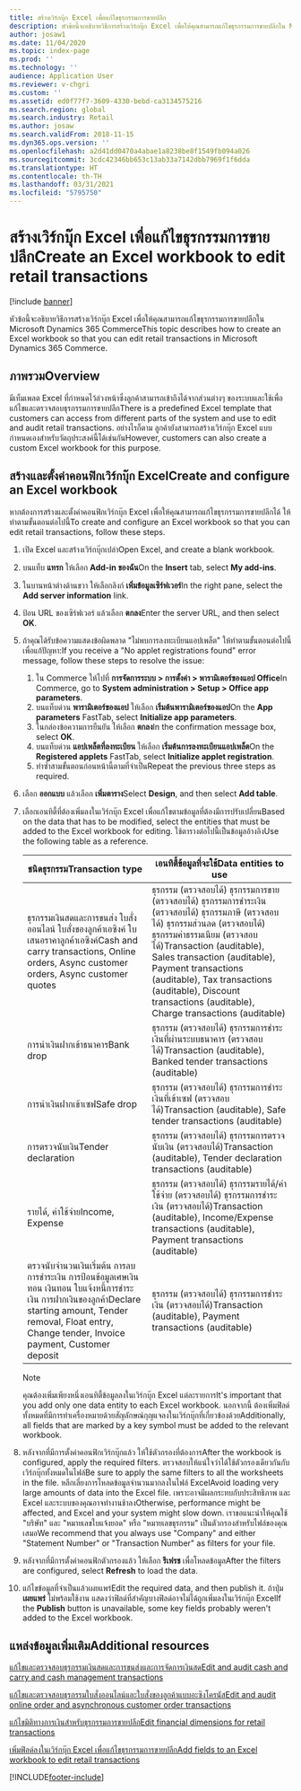 ```yaml
---
title: สร้างเวิร์กบุ๊ก Excel เพื่อแก้ไขธุรกรรมการขายปลีก
description: หัวข้อนี้จะอธิบายวิธีการสร้างเวิร์กบุ๊ก Excel เพื่อให้คุณสามารถแก้ไขธุรกรรมการขายปลีกใน Microsoft Dynamics 365 Commerce
author: josaw1
ms.date: 11/04/2020
ms.topic: index-page
ms.prod: ''
ms.technology: ''
audience: Application User
ms.reviewer: v-chgri
ms.custom: ''
ms.assetid: ed0f77f7-3609-4330-bebd-ca3134575216
ms.search.region: global
ms.search.industry: Retail
ms.author: josaw
ms.search.validFrom: 2018-11-15
ms.dyn365.ops.version: ''
ms.openlocfilehash: a2d41dd0470a4abae1a8238be8f1549fb094a026
ms.sourcegitcommit: 3cdc42346bb653c13ab33a7142dbb7969f1f6dda
ms.translationtype: HT
ms.contentlocale: th-TH
ms.lasthandoff: 03/31/2021
ms.locfileid: "5795750"
---
```

# <a name="create-an-excel-workbook-to-edit-retail-transactions"></a><span data-ttu-id="9225c-103">สร้างเวิร์กบุ๊ก Excel เพื่อแก้ไขธุรกรรมการขายปลีก</span><span class="sxs-lookup"><span data-stu-id="9225c-103">Create an Excel workbook to edit retail transactions</span></span>

[!include [banner](../includes/banner.md)]

<span data-ttu-id="9225c-104">หัวข้อนี้จะอธิบายวิธีการสร้างเวิร์กบุ๊ก Excel เพื่อให้คุณสามารถแก้ไขธุรกรรมการขายปลีกใน Microsoft Dynamics 365 Commerce</span><span class="sxs-lookup"><span data-stu-id="9225c-104">This topic describes how to create an Excel workbook so that you can edit retail transactions in Microsoft Dynamics 365 Commerce.</span></span>

## <a name="overview"></a><span data-ttu-id="9225c-105">ภาพรวม</span><span class="sxs-lookup"><span data-stu-id="9225c-105">Overview</span></span>

<span data-ttu-id="9225c-106">มีเท็มเพลต Excel ที่กำหนดไว้ล่วงหน้าซึ่งลูกค้าสามารถเข้าถึงได้จากส่วนต่างๆ ของระบบและใช้เพื่อแก้ไขและตรวจสอบธุรกรรมการขายปลีก</span><span class="sxs-lookup"><span data-stu-id="9225c-106">There is a predefined Excel template that customers can access from different parts of the system and use to edit and audit retail transactions.</span></span> <span data-ttu-id="9225c-107">อย่างไรก็ตาม ลูกค้ายังสามารถสร้างเวิร์กบุ๊ก Excel แบบกำหนดเองสำหรับวัตถุประสงค์นี้ได้เช่นกัน</span><span class="sxs-lookup"><span data-stu-id="9225c-107">However, customers can also create a custom Excel workbook for this purpose.</span></span>

## <a name="create-and-configure-an-excel-workbook"></a><span data-ttu-id="9225c-108">สร้างและตั้งค่าคอนฟิกเวิร์กบุ๊ก Excel</span><span class="sxs-lookup"><span data-stu-id="9225c-108">Create and configure an Excel workbook</span></span>

<span data-ttu-id="9225c-109">หากต้องการสร้างและตั้งค่าคอนฟิกเวิร์กบุ๊ก Excel เพื่อให้คุณสามารถแก้ไขธุรกรรมการขายปลีกได้ ให้ทําตามขั้นตอนต่อไปนี้</span><span class="sxs-lookup"><span data-stu-id="9225c-109">To create and configure an Excel workbook so that you can edit retail transactions, follow these steps.</span></span>

1. <span data-ttu-id="9225c-110">เปิด Excel และสร้างเวิร์กบุ๊กเปล่า</span><span class="sxs-lookup"><span data-stu-id="9225c-110">Open Excel, and create a blank workbook.</span></span>
1. <span data-ttu-id="9225c-111">บนแท็บ **แทรก** ให้เลือก **Add-in ของฉัน**</span><span class="sxs-lookup"><span data-stu-id="9225c-111">On the **Insert** tab, select **My add-ins**.</span></span>
1. <span data-ttu-id="9225c-112">ในบานหน้าต่างด้านขวา ให้เลือกลิงก์ **เพิ่มข้อมูลเซิร์ฟเวอร์**</span><span class="sxs-lookup"><span data-stu-id="9225c-112">In the right pane, select the **Add server information** link.</span></span>
1. <span data-ttu-id="9225c-113">ป้อน URL ของเซิร์ฟเวอร์ แล้วเลือก **ตกลง**</span><span class="sxs-lookup"><span data-stu-id="9225c-113">Enter the server URL, and then select **OK**.</span></span>
1. <span data-ttu-id="9225c-114">ถ้าคุณได้รับข้อความแสดงข้อผิดพลาด "ไม่พบการลงทะเบียนแอปเพล็ต" ให้ทำตามขั้นตอนต่อไปนี้เพื่อแก้ปัญหา:</span><span class="sxs-lookup"><span data-stu-id="9225c-114">If you receive a "No applet registrations found" error message, follow these steps to resolve the issue:</span></span>

    1. <span data-ttu-id="9225c-115">ใน Commerce ให้ไปที่ **การจัดการระบบ \> การตั้งค่า \> พารามิเตอร์ของแอป Office**</span><span class="sxs-lookup"><span data-stu-id="9225c-115">In Commerce, go to **System administration \> Setup \> Office app parameters**.</span></span>
    1. <span data-ttu-id="9225c-116">บนแท็บด่วน **พารามิเตอร์ของแอป** ให้เลือก **เริ่มต้นพารามิเตอร์ของแอป**</span><span class="sxs-lookup"><span data-stu-id="9225c-116">On the **App parameters** FastTab, select **Initialize app parameters**.</span></span>
    1. <span data-ttu-id="9225c-117">ในกล่องข้อความการยืนยัน ให้เลือก **ตกลง**</span><span class="sxs-lookup"><span data-stu-id="9225c-117">In the confirmation message box, select **OK**.</span></span>
    1. <span data-ttu-id="9225c-118">บนแท็บด่วน **แอปเพล็ตที่ลงทะเบียน** ให้เลือก **เริ่มต้นการลงทะเบียนแอปเพล็ต**</span><span class="sxs-lookup"><span data-stu-id="9225c-118">On the **Registered applets** FastTab, select **Initialize applet registration**.</span></span>
    1. <span data-ttu-id="9225c-119">ทำซ้ำสามขั้นตอนก่อนหน้านี้ตามที่จำเป็น</span><span class="sxs-lookup"><span data-stu-id="9225c-119">Repeat the previous three steps as required.</span></span>

1. <span data-ttu-id="9225c-120">เลือก **ออกแบบ** แล้วเลือก **เพิ่มตาราง**</span><span class="sxs-lookup"><span data-stu-id="9225c-120">Select **Design**, and then select **Add table**.</span></span>
1. <span data-ttu-id="9225c-121">เลือกเอนทิตี้ที่ต้องเพิ่มลงในเวิร์กบุ๊ก Excel เพื่อแก้ไขตามข้อมูลที่ต้องมีการปรับเปลี่ยน</span><span class="sxs-lookup"><span data-stu-id="9225c-121">Based on the data that has to be modified, select the entities that must be added to the Excel workbook for editing.</span></span> <span data-ttu-id="9225c-122">ใช้ตารางต่อไปนี้เป็นข้อมูลอ้างอิง</span><span class="sxs-lookup"><span data-stu-id="9225c-122">Use the following table as a reference.</span></span>

    | <span data-ttu-id="9225c-123">ชนิดธุรกรรม</span><span class="sxs-lookup"><span data-stu-id="9225c-123">Transaction type</span></span> | <span data-ttu-id="9225c-124">เอนทิตี้ข้อมูลที่จะใช้</span><span class="sxs-lookup"><span data-stu-id="9225c-124">Data entities to use</span></span> |
    |------------------|----------------------|
    | <span data-ttu-id="9225c-125">ธุรกรรมเงินสดและการขนส่ง ใบสั่งออนไลน์ ใบสั่งของลูกค้าเอซิงค์ ใบเสนอราคาลูกค้าเอซิงค์</span><span class="sxs-lookup"><span data-stu-id="9225c-125">Cash and carry transactions, Online orders, Async customer orders, Async customer quotes</span></span> | <span data-ttu-id="9225c-126">ธุรกรรม (ตรวจสอบได้) ธุรกรรมการขาย (ตรวจสอบได้) ธุรกรรมการชำระเงิน (ตรวจสอบได้) ธุรกรรมภาษี (ตรวจสอบได้) ธุรกรรมส่วนลด (ตรวจสอบได้) ธุรกรรมค่าธรรมเนียม (ตรวจสอบได้)</span><span class="sxs-lookup"><span data-stu-id="9225c-126">Transaction (auditable), Sales transaction (auditable), Payment transactions (auditable), Tax transactions (auditable), Discount transactions (auditable), Charge transactions (auditable)</span></span> |
    | <span data-ttu-id="9225c-127">การนำเงินฝากเข้าธนาคาร</span><span class="sxs-lookup"><span data-stu-id="9225c-127">Bank drop</span></span> | <span data-ttu-id="9225c-128">ธุรกรรม (ตรวจสอบได้) ธุรกรรมการชำระเงินที่ผ่านระบบธนาคาร (ตรวจสอบได้)</span><span class="sxs-lookup"><span data-stu-id="9225c-128">Transaction (auditable), Banked tender transactions (auditable)</span></span> |
    | <span data-ttu-id="9225c-129">การนำเงินฝากเข้าเซฟ</span><span class="sxs-lookup"><span data-stu-id="9225c-129">Safe drop</span></span> | <span data-ttu-id="9225c-130">ธุรกรรม (ตรวจสอบได้) ธุรกรรมการชำระเงินที่เข้าเซฟ (ตรวจสอบได้)</span><span class="sxs-lookup"><span data-stu-id="9225c-130">Transaction (auditable), Safe tender transactions (auditable)</span></span> |
    | <span data-ttu-id="9225c-131">การตรวจนับเงิน</span><span class="sxs-lookup"><span data-stu-id="9225c-131">Tender declaration</span></span> | <span data-ttu-id="9225c-132">ธุรกรรม (ตรวจสอบได้) ธุรกรรมการตรวจนับเงิน (ตรวจสอบได้)</span><span class="sxs-lookup"><span data-stu-id="9225c-132">Transaction (auditable), Tender declaration transactions (auditable)</span></span> |
    | <span data-ttu-id="9225c-133">รายได้, ค่าใช้จ่าย</span><span class="sxs-lookup"><span data-stu-id="9225c-133">Income, Expense</span></span> | <span data-ttu-id="9225c-134">ธุรกรรม (ตรวจสอบได้) ธุรกรรมรายได้/ค่าใช้จ่าย (ตรวจสอบได้) ธุรกรรมการชำระเงิน (ตรวจสอบได้)</span><span class="sxs-lookup"><span data-stu-id="9225c-134">Transaction (auditable), Income/Expense transactions (auditable), Payment transactions (auditable)</span></span> |
    | <span data-ttu-id="9225c-135">ตรวจนับจำนวนเงินเริ่มต้น การลบการชำระเงิน การป้อนข้อมูลเศษเงินทอน เงินทอน ใบแจ้งหนี้การชำระเงิน การฝากเงินของลูกค้า</span><span class="sxs-lookup"><span data-stu-id="9225c-135">Declare starting amount, Tender removal, Float entry, Change tender, Invoice payment, Customer deposit</span></span> | <span data-ttu-id="9225c-136">ธุรกรรม (ตรวจสอบได้) ธุรกรรมการชำระเงิน (ตรวจสอบได้)</span><span class="sxs-lookup"><span data-stu-id="9225c-136">Transaction (auditable), Payment transactions (auditable)</span></span> |

    > [!NOTE]
    > <span data-ttu-id="9225c-137">คุณต้องเพิ่มเพียงหนึ่งเอนทิตี้ข้อมูลลงในเวิร์กบุ๊ก Excel แต่ละรายการ</span><span class="sxs-lookup"><span data-stu-id="9225c-137">It's important that you add only one data entity to each Excel workbook.</span></span> <span data-ttu-id="9225c-138">นอกจากนี้ ต้องเพิ่มฟิลด์ทั้งหมดที่มีการทำเครื่องหมายด้วยสัญลักษณ์กุญแจลงในเวิร์กบุ๊กที่เกี่ยวข้องด้วย</span><span class="sxs-lookup"><span data-stu-id="9225c-138">Additionally, all fields that are marked by a key symbol must be added to the relevant workbook.</span></span>

1. <span data-ttu-id="9225c-139">หลังจากที่มีการตั้งค่าคอนฟิกเวิร์กบุ๊กแล้ว ให้ใช้ตัวกรองที่ต้องการ</span><span class="sxs-lookup"><span data-stu-id="9225c-139">After the workbook is configured, apply the required filters.</span></span> <span data-ttu-id="9225c-140">ตรวจสอบให้แน่ใจว่าได้ใช้ตัวกรองเดียวกันกับเวิร์กบุ๊กทั้งหมดในไฟล์</span><span class="sxs-lookup"><span data-stu-id="9225c-140">Be sure to apply the same filters to all the worksheets in the file.</span></span> <span data-ttu-id="9225c-141">หลีกเลี่ยงการโหลดข้อมูลจำนวนมากลงในไฟล์ Excel</span><span class="sxs-lookup"><span data-stu-id="9225c-141">Avoid loading very large amounts of data into the Excel file.</span></span> <span data-ttu-id="9225c-142">เพราะอาจมีผลกระทบกับประสิทธิภาพ และ Excel และระบบของคุณอาจทำงานช้าลง</span><span class="sxs-lookup"><span data-stu-id="9225c-142">Otherwise, performance might be affected, and Excel and your system might slow down.</span></span> <span data-ttu-id="9225c-143">เราขอแนะนำให้คุณใช้ "บริษัท" และ "หมายเลขใบแจ้งยอด" หรือ "หมายเลขธุรกรรม" เป็นตัวกรองสำหรับไฟล์ของคุณเสมอ</span><span class="sxs-lookup"><span data-stu-id="9225c-143">We recommend that you always use "Company" and either "Statement Number" or "Transaction Number" as filters for your file.</span></span>
1. <span data-ttu-id="9225c-144">หลังจากที่มีการตั้งค่าคอนฟิกตัวกรองแล้ว ให้เลือก **รีเฟรช** เพื่อโหลดข้อมูล</span><span class="sxs-lookup"><span data-stu-id="9225c-144">After the filters are configured, select **Refresh** to load the data.</span></span>
1. <span data-ttu-id="9225c-145">แก้ไขข้อมูลที่จำเป็นแล้วเผยแพร่</span><span class="sxs-lookup"><span data-stu-id="9225c-145">Edit the required data, and then publish it.</span></span> <span data-ttu-id="9225c-146">ถ้าปุ่ม **เผยแพร่** ไม่พร้อมใช้งาน แสดงว่าฟิลด์ที่สำคัญบางฟิลด์อาจไม่ได้ถูกเพิ่มลงในเวิร์กบุ๊ก Excel</span><span class="sxs-lookup"><span data-stu-id="9225c-146">If the **Publish** button is unavailable, some key fields probably weren't added to the Excel workbook.</span></span>

## <a name="additional-resources"></a><span data-ttu-id="9225c-147">แหล่งข้อมูลเพิ่มเติม</span><span class="sxs-lookup"><span data-stu-id="9225c-147">Additional resources</span></span>

[<span data-ttu-id="9225c-148">แก้ไขและตรวจสอบธุรกรรมเงินสดและการขนส่งและการจัดการเงินสด</span><span class="sxs-lookup"><span data-stu-id="9225c-148">Edit and audit cash and carry and cash management transactions</span></span>](edit-cash-trans.md)

[<span data-ttu-id="9225c-149">แก้ไขและตรวจสอบธุรกรรมใบสั่งออนไลน์และใบสั่งของลูกค้าแบบอะซิงโครนัส</span><span class="sxs-lookup"><span data-stu-id="9225c-149">Edit and audit online order and asynchronous customer order transactions</span></span>](edit-order-trans.md)

[<span data-ttu-id="9225c-150">แก้ไขมิติทางการเงินสำหรับธุรกรรมการขายปลีก</span><span class="sxs-lookup"><span data-stu-id="9225c-150">Edit financial dimensions for retail transactions</span></span>](edit-financial-dim.md)

[<span data-ttu-id="9225c-151">เพิ่มฟิลด์ลงในเวิร์กบุ๊ก Excel เพื่อแก้ไขธุรกรรมการขายปลีก</span><span class="sxs-lookup"><span data-stu-id="9225c-151">Add fields to an Excel workbook to edit retail transactions</span></span>](add-fields-excel.md)


[!INCLUDE[footer-include](../includes/footer-banner.md)]